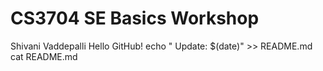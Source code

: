 # CS3704 SE Basics Workshop
Shivani Vaddepalli
Hello GitHub!
echo " Update: $(date)" >> README.md
cat README.md 
